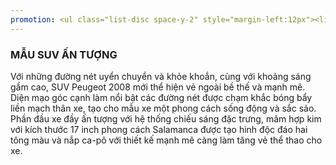 ```yaml
---
promotion: <ul class="list-disc space-y-2" style="margin-left:12px"><li>Hỗ trợ mua xe trả góp đến 80%</li><li><span class="text-primary"><strong>Trả trước chỉ từ 96 triệu</strong></span> – nhận xe ngay!</li><li><strong><span class="text-primary">Ưu đãi lên đến 85 triệu</span></strong></li><li>Bảo hành chính hãng 3 năm/100.000km.</li><li>Tặng Gói phụ kiện chính hãng<br>* Phim cách nhiệt Llumar của Mỹ, bảo hành 5 năm<br>* Thảm chân cao cấp<br>* Tấm lót khoang hành lý sau<br>* Cánh hướng gió<br>* Chụp ống xả tròn<br>* Cánh hướng gió</li><li><strong><span class="text-primary">Xe nhập khẩu nguyên chiếc từ Thái Lan</span></strong><br>(*) Áp dụng phiên bản và Đại lý theo quy định</li></ul>
---
```


### **MẪU SUV ẤN TƯỢNG**

Với những đường nét uyển chuyển và khỏe khoắn, cùng với khoảng sáng gầm cao, SUV Peugeot 2008 mới thể hiện vẻ ngoài bề thế và mạnh mẽ. Diện mạo góc cạnh làm nổi bật các đường nét được chạm khắc bóng bẩy liền mạch thân xe, tạo cho mẫu xe một phong cách sống động và sắc sảo. Phần đầu xe đầy ấn tượng với hệ thống chiếu sáng đặc trưng, mâm hợp kim với kích thước 17 inch phong cách Salamanca được tạo hình độc đáo hai tông màu và nắp ca-pô với thiết kế mạnh mẽ càng làm tăng vẻ thể thao cho xe.
